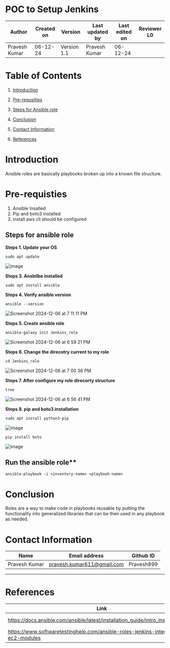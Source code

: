 
# **POC to Setup Jenkins**

| **Author** | **Created on** | **Version** | **Last updated by** | **Last edited on** | **Reviewer L0** |
|------------|-------------|-----------|--------------|-------------|-----------|
| Pravesh Kumar | 06-12-24 | Version 1.1 | Pravesh Kumar | 06-12-24 |  |


# **Table of Contents**

1.  [Introduction](#introduction)

2.  [Pre-requsities](#pre-requisties)

3.  [Steps for Ansible role](#steps-for-ansible-role)

4.  [Conclusion](#conculsion)

5.  [Contact Information](#contact-information)

6. [References](#references)

 
 
 # Introduction

Ansible roles are basically playbooks broken up into a known file structure.


 # Pre-requisties
 1. Ansible Insalled
 2. Pip and boto3 installed
 3. install aws cli should be configured


## Steps for ansible role

**Steps 1. Update your OS**
```
sudo apt update
```
![image](https://github.com/user-attachments/assets/d7736006-9474-4307-8cc3-a7eb3bdd07d5)

**Steps 3. Ansbilbe installed**
```
sudo apt install ansible
```

**Steps 4. Verify ansible version**

```
ansible --version
```
![Screenshot 2024-12-06 at 7 11 11 PM](https://github.com/user-attachments/assets/4a49dfd9-2041-46f7-bb47-6a972e524275)



**Steps 5. Create ansible role** 

```
ansible-galaxy init Jenkins_role
```
![Screenshot 2024-12-06 at 6 59 21 PM](https://github.com/user-attachments/assets/75b3f8ce-4251-4f9c-9ae4-c79a469837e8)



**Steps 6. Change the direcotry current to my role**
```
cd Jenkins_role
```
![Screenshot 2024-12-06 at 7 00 36 PM](https://github.com/user-attachments/assets/ca46cc2a-bf3b-4a25-8ee0-71c5e745c984)


**Steps 7. After configure my role direcorty structure**
```
tree
```
![Screenshot 2024-12-06 at 6 56 41 PM](https://github.com/user-attachments/assets/7bcc2a48-c45e-43ce-bb62-815769064168)



**Steps 8. pip and boto3 installation**
```
sudo apt install python3-pip
```
![image](https://github.com/user-attachments/assets/3619b1aa-9259-4be3-80dc-14ff4015cc2d)

```
pip install boto
```

![image](https://github.com/user-attachments/assets/382c2609-6922-4e77-8ae0-306803add6d0)


## Run the ansible role**
```
ansible-playbook -i <inventory-name> <playbook-name>
``` 
# Conclusion
Roles are a way to make code in playbooks reusable by putting the functionality into generalized libraries that can be then used in any playbook as needed.

# Contact Information

| **Name** | **Email address**            | **Github ID**
|----------|-------------------------------|-------------------|
| Pravesh Kumar    |  pravesh.kumar611@gmail.com           | Pravesh899 |

---

# References

| **Link** | **Description** |
|----------------------------------------------------|--------------------|
| https://docs.ansible.com/ansible/latest/installation_guide/intro_installation.html | Ansible Installation |
| https://www.softwaretestinghelp.com/ansible-roles-jenkins-integration-ec2-modules | Ansible role for jenkins |
